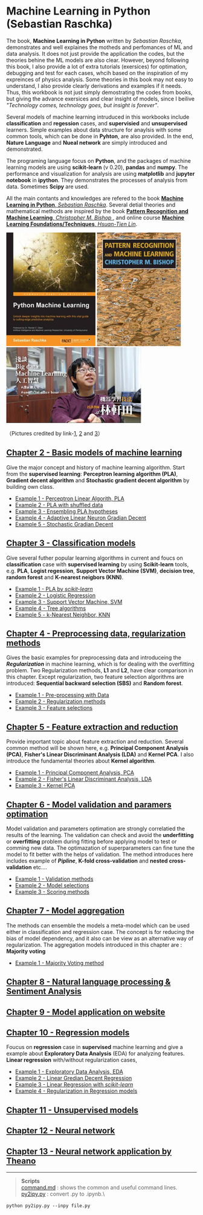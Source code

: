 # Machine Learning in Python (Sebastian Raschka)
The book, **Machine Learning in Python**  written by *Sebastian Raschka*, demonstrates and well explaines the motheds and perfomances of ML and data analysis. It does not just provide the application the codes, but the theories behine the ML models are also clear. However, beyond following this book, I also provide a lot of extra tutorials (exersices) for optimation, debugging and test for each cases, whcih based on the inspiration of my expreinces of physics analysis. Some theories in this book may not easy to understand, I also provide clearly derivations and examples if it needs. Thus, this workbook is not just simply demostrating the codes from books, but giving the advance exersices and clear insight of models, since I beilive *"Technology comes, technology goes, but insight is forever"*.

Several models of machine learning intruduced in this workbooks include  **classification** and **regession** cases, and **supervisied** and **unsupervised** learners. Simple examples about data structure for anaylsis with some common tools, which can be done in **Pyhton**, are also provided. In the end, **Nature Language** and **Nueal network** are simply introduced and demonstrated.

The programing language focus on **Python**, and the packages of machine learning models are using **scikit-learn** (v 0.20), **pandas** and **numpy**. The performance and visualization for analysis are using **matplotlib** and **jupyter notebook** in **ipython**. They demonstrates the processes of analysis from data. Sometimes **Scipy** are used.

All the main contants and knowledges are refered to the book [**Machine Learning in Python**, *Sebastian Raschka*](https://sebastianraschka.com/books.html). Several detial theories and mathematical methods are inspired by the book [**Pattern Recognition and Machine Learning**, *Christopher M. Bishop* ](https://books.google.com.tw/books/about/Pattern_Recognition_and_Machine_Learning.html?id=kTNoQgAACAAJ&source=kp_cover&redir_esc=y), and online course [**Machine Learning Foundations/Techniques**, *Hsuan-Tien Lin*](https://www.csie.ntu.edu.tw/~htlin/).

<img src="../doc/Python_Machine_Learning_RS.jpeg" height="300"> <img src="../doc/Pattern_Recognition_and_Machine_Learning_Bishop.jpeg"  height="300">
<img src="../doc/Lin.jpg"  height="200">

（Pictures credited by link-[1](https://books.google.com.tw/books/about/Python_Machine_Learning.html?id=GOVOCwAAQBAJ&source=kp_cover&redir_esc=y), [2](https://books.google.com.tw/books/about/Pattern_Recognition_and_Machine_Learning.html?id=kTNoQgAACAAJ&source=kp_cover&redir_esc=y) and [3](https://www.youtube.com/watch?v=tDq_CSzFRYA&t=7s)）


## [Chapter 2 - Basic models of machine learning ](Chapter_02)
Give the major concept and history of machine learning algorithm. Start from the **supervised learning**: **Perceptron learning algorithm (PLA)**, **Gradient decent algorithm** and **Stochastic gradient decent algorithm** by building own class.
* [Example 1 - Perceptron Linear Algorith, PLA](Chapter_02/example_01_PLA.ipynb)
* [Example 2 - PLA with shuffled data](Chapter_02/example_02_PLA.ipynb)
* [Example 3 - Ensembling PLA hypotheses](Chapter_02/example_03_PLA.ipynb)
* [Example 4 - Adaptive Linear Neuron Gradian Decent](Chapter_02/example_04_AdalineGD.ipynb)
* [Example 5 - Stochastic Gradian Decent](Chapter_02/example_05_StochasticGD.ipynb)

## [Chapter 3 - Classification models](Chapter_03)
Give several futher popular learning algorithms in current and foucs on **classification** case with **supervised learning** by using **Scikit-learn** tools, e.g. **PLA**, **Logist regession**, **Support Vector Machine (SVM)**, **decision tree**, **random forest** and **K-nearest neigbors (KNN)**.
* [Example 1 - PLA by *scikit-learn* ](Chapter_03/example_01_PLA.ipynb)
* [Example 2 - Logistic Regression](Chapter_03/example_02_LogisticRegression.ipynb)
* [Example 3 - Support Vector Machine, SVM](Chapter_03/example_03_SVM.ipynb)
* [Example 4 - Tree algorithms](Chapter_03/example_04_TreeAlgorithms.ipynb)
* [Example 5 - k-Nearest Neighbor, KNN](Chapter_03/example_05_KNN.ipynb)

## [Chapter 4 - Preprocessing data, regularization methods](Chapter_04)
Gives the basic examples for preprocessing data and introduceing the ***Regularization*** in machine learning, which is for dealing with the overfitting problem. Two Regularization methods, **L1** and **L2**, have clear comparison in this chapter. Except regularization, two feature selection algorithms are introduced: **Sequential backward selection (SBS)** and **Random forest**.

* [Example 1 - Pre-processing with Data](Chapter_04/example_01_Preprocessing.ipynb)
* [Example 2 - Regularization methods](Chapter_04/example_02_Regularization.ipynb)
* [Example 3 - Feature selections](Chapter_04/example_03_FeatureSelection.ipynb)

## [Chapter 5 - Feature extraction and reduction](Chapter_05)
Provide important topic about feature extraction and reduction. Several common method will be shown here, e.g. **Principal Component Analysis (PCA)**, **Fisher's Linear Discriminant Analysis (LDA)** and **Kernel PCA**. I also introduce the fundamental theories about **Kernel algorithm**.

* [Example 1 - Principal Component Analysis, PCA](Chapter_05/example_01_PCA.ipynb)
* [Example 2 - Fisher's Linear Discriminant Analysis, LDA](Chapter_05/example_02_FisherLDA.ipynb)
* [Example 3 - Kernel PCA](Chapter_05/example_03_KernelPCA.ipynb)


## [Chapter 6 - Model validation and paramers optimation](Chapter_06)
Model validation and parameters optimation are strongly correlatied the results of the learning. The validation can check and avoid the **underfitting** or **overfitting** problem during fitting before applying model to test or comming new data. The optimazation of superparameters can fine tune the model to fit better with the helps of validation. The method introduces here includes example of ***Pipline***, **K-fold cross-validation** and **nested cross-validation** etc....   

* [Example 1 - Validation methods](Chapter_06/example_01_validations.ipynb)
* [Example 2 - Model selections](Chapter_06/example_02_optimations.ipynb)
* [Example 3 - Scoring methods](Chapter_06/example_03_scoringMethods.ipynb)

## [Chapter 7 - Model aggregation](Chapter_07)
The methods can ensemble the models a meta-model which can be used either in classification and regression case. The concept is for reducing the bias of model dependency, and it also can be view as an alternative way of regularization. The aggregation models introduced in this chapter are : **Majority voting**

* [Example 1 - Majority Voting method](Chapter_07/example_01_majorityVote.ipynb)

## [Chapter 8 - Natural language processing & Sentiment Analysis](Chapter_08)

## [Chapter 9 - Model application on website](Chapter_09)

## [Chapter 10 - Regression models](Chapter_10)
Foucus on **regression** case in **supervised** machine learning and give a example about **Exploratory Data Analysis** (EDA) for analyzing features. **Linear regression** with/without regularization cases,  
* [Example 1 - Exploratory Data Analysis, EDA](Chapter_10/example_01_EDA.ipynb)
* [Example 2 - Linear Gredian Decent Regression ](Chapter_10/example_02_LinearRegressionGD.ipynb)
* [Example 3 - Linear Regression with *scikit-learn*](Chapter_10/example_03_LinearRegressionSkLearn.ipynb)
* [Example 4 - Regularization in Regression models](Chapter_10/example_04_regularization_regression.ipynb)

## [Chapter 11 - Unsupervised models](Chapter_11)

## [Chapter 12 - Neural network](Chapter_12)

## [Chapter 13 - Neural network application by Theano](Chapter_13)

---
> **Scripts** \
> [command.md](command.md) : shows the common and useful command lines. \
> [py2ipy.py](py2ipy.py) : convert .py to .ipynb.\
  ```
  python py2ipy.py --inpy file.py
  ```
